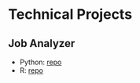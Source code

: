 # Technical Projects

## Job Analyzer

- Python: [repo](https://github.com/Margaret8521/532_project)
- R: [repo](https://github.com/Margaret8521/532_project_job_Analyzer_R)
